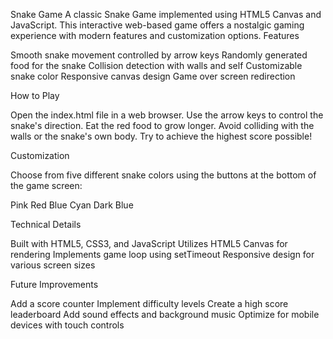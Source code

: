 Snake Game A classic Snake Game implemented using HTML5 Canvas and JavaScript. This interactive web-based game offers a nostalgic gaming experience with modern features and customization options. Features

Smooth snake movement controlled by arrow keys Randomly generated food for the snake Collision detection with walls and self Customizable snake color Responsive canvas design Game over screen redirection

How to Play

Open the index.html file in a web browser. Use the arrow keys to control the snake's direction. Eat the red food to grow longer. Avoid colliding with the walls or the snake's own body. Try to achieve the highest score possible!

Customization

Choose from five different snake colors using the buttons at the bottom of the game screen:

Pink Red Blue Cyan Dark Blue

Technical Details

Built with HTML5, CSS3, and JavaScript Utilizes HTML5 Canvas for rendering Implements game loop using setTimeout Responsive design for various screen sizes

Future Improvements

Add a score counter Implement difficulty levels Create a high score leaderboard Add sound effects and background music Optimize for mobile devices with touch controls

